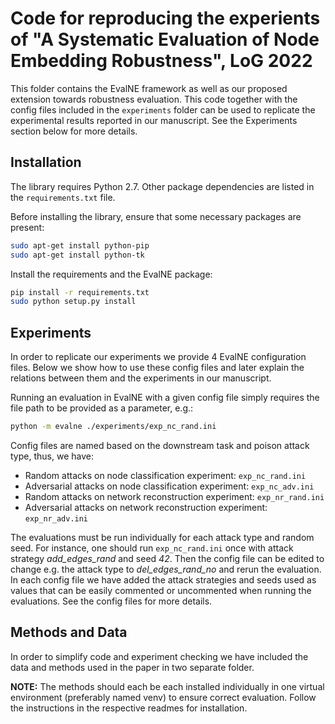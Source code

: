 # Code for reproducing the experients of "A Systematic Evaluation of Node Embedding Robustness", LoG 2022 #

This folder contains the EvalNE framework as well as our proposed extension towards robustness 
evaluation. This code together with the config files included in the `experiments` folder
can be used to replicate the experimental results reported in our manuscript. See the 
Experiments section below for more details.

## Installation ##

The library requires Python 2.7. Other package dependencies are listed in the 
`requirements.txt` file.

Before installing the library, ensure that some necessary packages are present:
```bash
sudo apt-get install python-pip
sudo apt-get install python-tk
```

Install the requirements and the EvalNE package:
```bash
pip install -r requirements.txt
sudo python setup.py install
```

## Experiments ##

In order to replicate our experiments we provide 4 EvalNE configuration files. Below we show how 
to use these config files and later explain the relations between them and the experiments in 
our manuscript.

Running an evaluation in EvalNE with a given config file simply requires the file path to be 
provided as a parameter, e.g.:
```bash
python -m evalne ./experiments/exp_nc_rand.ini
```

Config files are named based on the downstream task and poison attack type, thus, we have:
 * Random attacks on node classification experiment: `exp_nc_rand.ini`
 * Adversarial attacks on node classification experiment: `exp_nc_adv.ini`
 * Random attacks on network reconstruction experiment: `exp_nr_rand.ini`
 * Adversarial attacks on network reconstruction experiment: `exp_nr_adv.ini`
 
The evaluations must be run individually for each attack type and random seed. For instance,
one should run `exp_nc_rand.ini` once with attack strategy _add_edges_rand_ and seed _42_. 
Then the config file can be edited to change e.g. the attack type to _del_edges_rand_no_ and 
rerun the evaluation. In each config file we have added the attack strategies and seeds used 
as values that can be easily commented or uncommented when running the evaluations. See the 
config files for more details.


## Methods and Data ##

In order to simplify code and experiment checking we have included the data and methods used 
in the paper in two separate folder. 

**NOTE:** The methods should each be each installed individually in one virtual environment 
(preferably named venv) to ensure correct evaluation. Follow the instructions in the 
respective readmes for installation.
